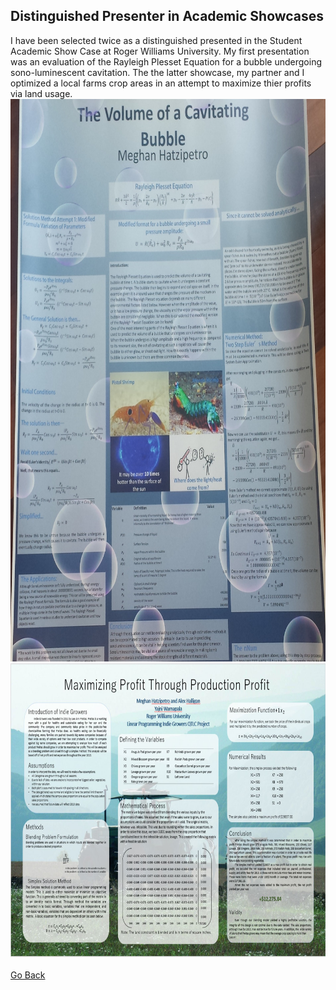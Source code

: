 ## Distinguished Presenter in Academic Showcases

I have been selected twice as a distinguished presented in the Student Academic Show Case at Roger Williams University. My first presentation was an evaluation of the Rayleigh Plesset Equation for a bubble undergoing sono-luminescent cavitation. The the latter showcase, my partner and I optimized a local farms crop areas in an attempt to maximize thier profits via land usage. <br>
<img src="images/cavitation.jpg" width="600" height="900" border="0">
<img src="images/FarmProfit.JPG" width="800" height="470" border="0"><br><br>
[Go Back](https://mhatzi.github.io/)
